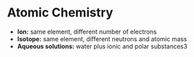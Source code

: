 # Atomic Chemistry
- **Ion:** same element, different number of electrons
- **Isotope:** same element, different neutrons and atomic mass
- **Aqueous solutions:** water plus ionic and polar substances3